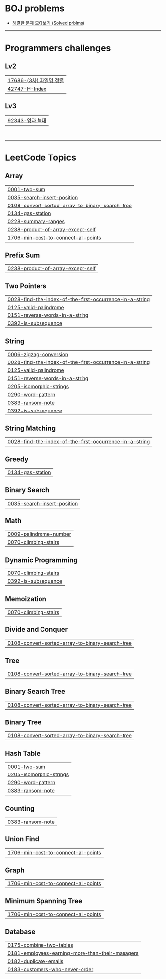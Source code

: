 # BOJ problems
- [해결한 문제 모아보기 (Solved prblms)](https://solved.ac/profile/zoe1012/solved)

<!-- BAEKJOON:START -->

<!-- BAEKJOON:END -->

[//]: # (이 `<!-- BAEKJOON:START -->`와 `<!-- BAEKJOON:END -->` 표시가 있어야, '비서' 스크립트가 정확히 어디를 업데이트해야 할지 알 수 있습니다.)

---

# Programmers challenges
## Lv2
|  |
| ------- |
| [17686-(3차) 파일명 정렬](https://github.com/meraki6512/Algorithm25/tree/main/%ED%94%84%EB%A1%9C%EA%B7%B8%EB%9E%98%EB%A8%B8%EC%8A%A4/2/17686.%E2%80%85%EF%BC%BB3%EC%B0%A8%EF%BC%BD%E2%80%85%ED%8C%8C%EC%9D%BC%EB%AA%85%E2%80%85%EC%A0%95%EB%A0%AC) |
| [42747-H-Index](https://github.com/meraki6512/Algorithm25/tree/main/%ED%94%84%EB%A1%9C%EA%B7%B8%EB%9E%98%EB%A8%B8%EC%8A%A4/2/42747.%E2%80%85H%EF%BC%8DIndex) |
## Lv3
|  |
| ------- |
| [92343-양과 늑대](https://github.com/meraki6512/Algorithm25/tree/main/%ED%94%84%EB%A1%9C%EA%B7%B8%EB%9E%98%EB%A8%B8%EC%8A%A4/3/92343.%E2%80%85%EC%96%91%EA%B3%BC%E2%80%85%EB%8A%91%EB%8C%80) |

</br>

---

<!---LeetCode Topics Start-->
# LeetCode Topics
## Array
|  |
| ------- |
| [0001-two-sum](https://github.com/meraki6512/Algorithm25/tree/main/LeetCode/0001-two-sum) |
| [0035-search-insert-position](https://github.com/meraki6512/Algorithm25/tree/main/LeetCode/0035-search-insert-position) |
| [0108-convert-sorted-array-to-binary-search-tree](https://github.com/meraki6512/Algorithm25/tree/main/LeetCode/0108-convert-sorted-array-to-binary-search-tree) |
| [0134-gas-station](https://github.com/meraki6512/Algorithm25/tree/main/LeetCode/0134-gas-station) |
| [0228-summary-ranges](https://github.com/meraki6512/Algorithm25/tree/main/LeetCode/0228-summary-ranges) |
| [0238-product-of-array-except-self](https://github.com/meraki6512/Algorithm25/tree/main/LeetCode/0238-product-of-array-except-self) |
| [1706-min-cost-to-connect-all-points](https://github.com/meraki6512/Algorithm25/tree/main/LeetCode/1706-min-cost-to-connect-all-points) |
## Prefix Sum
|  |
| ------- |
| [0238-product-of-array-except-self](https://github.com/meraki6512/Algorithm25/tree/main/LeetCode/0238-product-of-array-except-self) |
## Two Pointers
|  |
| ------- |
| [0028-find-the-index-of-the-first-occurrence-in-a-string](https://github.com/meraki6512/Algorithm25/tree/main/LeetCode/0028-find-the-index-of-the-first-occurrence-in-a-string)                                                            |
| [0125-valid-palindrome](https://github.com/meraki6512/Algorithm25/tree/main/LeetCode/0125-valid-palindrome)                   |
| [0151-reverse-words-in-a-string](https://github.com/meraki6512/Algorithm25/tree/main/LeetCode/0151-reverse-words-in-a-string) |
| [0392-is-subsequence](https://github.com/meraki6512/Algorithm25/tree/main/LeetCode/0392-is-subsequence)                       |
## String
|  |
| ------- |
| [0006-zigzag-conversion](https://github.com/meraki6512/Algorithm25/tree/main/LeetCode/0006-zigzag-conversion)                                                                       |
| [0028-find-the-index-of-the-first-occurrence-in-a-string](https://github.com/meraki6512/Algorithm25/tree/main/LeetCode/0028-find-the-index-of-the-first-occurrence-in-a-string)                                      |
| [0125-valid-palindrome](https://github.com/meraki6512/Algorithm25/tree/main/LeetCode/0125-valid-palindrome)                                                                        |
| [0151-reverse-words-in-a-string](https://github.com/meraki6512/Algorithm25/tree/main/LeetCode/0151-reverse-words-in-a-string)                                                               |
| [0205-isomorphic-strings](https://github.com/meraki6512/Algorithm25/tree/main/LeetCode/0205-isomorphic-strings)                                                                      |
| [0290-word-pattern](https://github.com/meraki6512/Algorithm25/tree/main/LeetCode/0290-word-pattern)                                                                            |
| [0383-ransom-note](https://github.com/meraki6512/Algorithm25/tree/main/LeetCode/0383-ransom-note)                                                                             |
| [0392-is-subsequence](https://github.com/meraki6512/Algorithm25/tree/main/LeetCode/0392-is-subsequence) |
## String Matching
|  |
| ------- |
| [0028-find-the-index-of-the-first-occurrence-in-a-string](https://github.com/meraki6512/Algorithm25/tree/main/LeetCode/0028-find-the-index-of-the-first-occurrence-in-a-string) |
## Greedy
|  |
| ------- |
| [0134-gas-station](https://github.com/meraki6512/Algorithm25/tree/main/LeetCode/0134-gas-station) |
## Binary Search
|  |
| ------- |
| [0035-search-insert-position](https://github.com/meraki6512/Algorithm25/tree/main/LeetCode/0035-search-insert-position) |
## Math
|  |
| ------- |
| [0009-palindrome-number](https://github.com/meraki6512/Algorithm25/tree/master/LeetCode/0009-palindrome-number) |
| [0070-climbing-stairs](https://github.com/meraki6512/Algorithm25/tree/main/LeetCode/0070-climbing-stairs)       |
## Dynamic Programming
|  |
| ------- |
| [0070-climbing-stairs](https://github.com/meraki6512/Algorithm25/tree/main/LeetCode/0070-climbing-stairs) |
| [0392-is-subsequence](https://github.com/meraki6512/Algorithm25/tree/main/LeetCode/0392-is-subsequence) |
## Memoization
|  |
| ------- |
| [0070-climbing-stairs](https://github.com/meraki6512/Algorithm25/tree/main/LeetCode/0070-climbing-stairs) |
## Divide and Conquer
|  |
| ------- |
| [0108-convert-sorted-array-to-binary-search-tree](https://github.com/meraki6512/Algorithm25/tree/main/LeetCode/0108-convert-sorted-array-to-binary-search-tree)  |
## Tree
|  |
| ------- |
| [0108-convert-sorted-array-to-binary-search-tree](https://github.com/meraki6512/Algorithm25/tree/main/LeetCode/0108-convert-sorted-array-to-binary-search-tree)  |
## Binary Search Tree
|  |
| ------- |
| [0108-convert-sorted-array-to-binary-search-tree](https://github.com/meraki6512/Algorithm25/tree/main/LeetCode/0108-convert-sorted-array-to-binary-search-tree) |
## Binary Tree
|  |
| ------- |
| [0108-convert-sorted-array-to-binary-search-tree](https://github.com/meraki6512/Algorithm25/tree/main/LeetCode/0108-convert-sorted-array-to-binary-search-tree) |
## Hash Table
|  |
| ------- |
| [0001-two-sum](https://github.com/meraki6512/Algorithm25/tree/main/LeetCode/0001-two-sum)            |
| [0205-isomorphic-strings](https://github.com/meraki6512/Algorithm25/tree/main/LeetCode/0205-isomorphic-strings) |
| [0290-word-pattern](https://github.com/meraki6512/Algorithm25/tree/main/LeetCode/0290-word-pattern)       |
| [0383-ransom-note](https://github.com/meraki6512/Algorithm25/tree/main/LeetCode/0383-ransom-note)        |
## Counting
|  |
| ------- |
| [0383-ransom-note](https://github.com/meraki6512/Algorithm25/tree/main/LeetCode/0383-ransom-note)  |
## Union Find
|  |
| ------- |
| [1706-min-cost-to-connect-all-points](https://github.com/meraki6512/Algorithm25/tree/main/LeetCode/1706-min-cost-to-connect-all-points)  |
## Graph
|  |
| ------- |
| [1706-min-cost-to-connect-all-points](https://github.com/meraki6512/Algorithm25/tree/main/LeetCode/1706-min-cost-to-connect-all-points) |
## Minimum Spanning Tree
|  |
| ------- |
| [1706-min-cost-to-connect-all-points](https://github.com/meraki6512/Algorithm25/tree/main/LeetCode/1706-min-cost-to-connect-all-points) |
## Database
|  |
| ------- |
| [0175-combine-two-tables](https://github.com/meraki6512/Algorithm25/tree/master/LeetCode/0175-combine-two-tables) |
| [0181-employees-earning-more-than-their-managers](https://github.com/meraki6512/Algorithm25/tree/master/0181-employees-earning-more-than-their-managers) |
| [0182-duplicate-emails](https://github.com/meraki6512/Algorithm25/tree/master/LeetCode/0182-duplicate-emails)     |
| [0183-customers-who-never-order](https://github.com/meraki6512/Algorithm25/tree/master/0183-customers-who-never-order) |
<!---LeetCode Topics End-->
